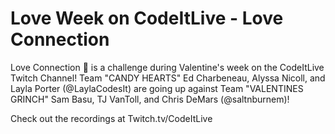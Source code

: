 # Love Week on CodeItLive - Love Connection

 Love Connection 💜 is a challenge during Valentine's week on the CodeItLive Twitch Channel! Team "CANDY HEARTS" Ed Charbeneau, Alyssa Nicoll, and Layla Porter (@LaylaCodesIt) are going up against Team "VALENTINES GRINCH" Sam Basu, TJ VanToll, and Chris DeMars (@saltnburnem)!

 Check out the recordings at Twitch.tv/CodeItLive